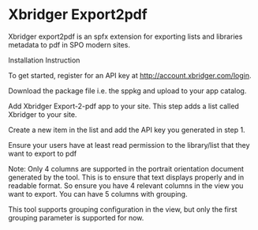 # Xbridger Export2pdf

Xbridger export2pdf is an spfx extension for exporting lists and libraries metadata to pdf in SPO modern sites.

Installation Instruction

To get started, register for an API key at http://account.xbridger.com/login.

Download the package file i.e. the sppkg  and upload to your app catalog.

Add Xbridger Export-2-pdf app to your site. This step adds a list called Xbridger to your site.

Create a new item in the list and add the API key you generated in step 1.

Ensure your users have at least read permission to the library/list that they want to export to pdf

Note: Only 4 columns are supported in the portrait orientation document generated by the tool. This is to ensure that text displays properly and in readable format. So ensure you have 4 relevant columns in the view you want to export. You can have 5 columns with grouping.

This tool supports grouping configuration in the view, but only the first grouping parameter is supported for now. 


